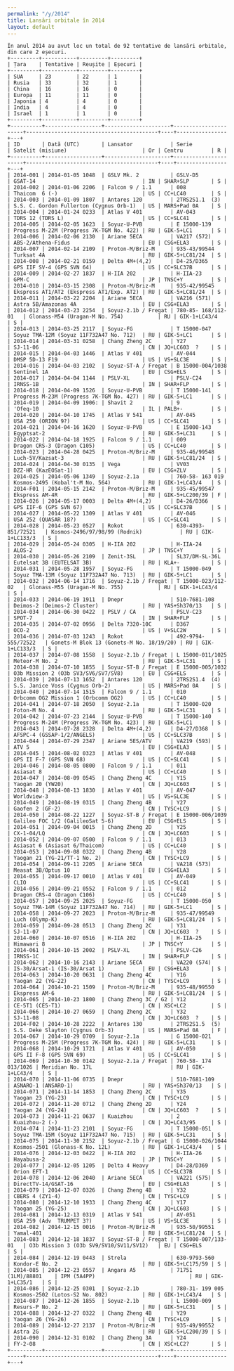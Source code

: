 ```yaml
---
permalink: "/y/2014"
title: Lansări orbitale în 2014
layout: default
---
```


    În anul 2014 au avut loc un total de 92 tentative de lansări orbitale, din care 2 eșecuri.
    +---------+-----------+---------+---------+
    | Țara    | Tentative | Reușite | Eșecuri |
    +---------+-----------+---------+---------+
    | SUA     | 23        | 22      | 1       |
    | Rusia   | 33        | 32      | 1       |
    | China   | 16        | 16      | 0       |
    | Europa  | 11        | 11      | 0       |
    | Japonia | 4         | 4       | 0       |
    | India   | 4         | 4       | 0       |
    | Israel  | 1         | 1       | 0       |
    +---------+-----------+---------+---------+
    +----------+------------------+---------------------+----------------------+------------------------------------------+----+----------------+---+
    | ID       | Dată (UTC)       | Lansator            | Serie                | Satelit (misiune)                        | Or | Centru         | R |
    +----------+------------------+---------------------+----------------------+------------------------------------------+----+----------------+---+
    | 2014-001 | 2014-01-05 1048  | GSLV Mk. 2          | GSLV-D5              | GSAT-14                                  | IN | SHAR+SLP       | S |
    | 2014-002 | 2014-01-06 2206  | Falcon 9 / 1.1      | 008                  | Thaicom  6 (-)                           | US | CC+LC40        | S |
    | 2014-003 | 2014-01-09 1807  | Antares 120         | 2TRS2S1.1  (3)       | S.S. C. Gordon Fullerton (Cygnus Orb-1)  | US | MARS+Pad 0A    | S |
    | 2014-004 | 2014-01-24 0233  | Atlas V 401         | AV-043               | TDRS 12 (TDRS L)                         | US | CC+SLC41       | S |
    | 2014-005 | 2014-02-05 1623  | Soyuz-U-PVB         | E 15000-139          | Progress M-22M (Progress 7K-TGM No. 422) | RU | GIK-5+LC1      | S |
    | 2014-006 | 2014-02-06 2130  | Ariane 5ECA         | VA217 (572)          | ABS-2/Athena-Fidus                       | EU | CSG+ELA3       | S |
    | 2014-007 | 2014-02-14 2109  | Proton-M/Briz-M     | 935-43/99544         | Turksat 4A                               | RU | GIK-5+LC81/24  | S |
    | 2014-008 | 2014-02-21 0159  | Delta 4M+(4,2)      | D4-25/D365           | GPS IIF SV-4 (GPS SVN 64)                | US | CC+SLC37B      | S |
    | 2014-009 | 2014-02-27 1837  | H-IIA 202           | H-IIA-23             | GPM-C                                    | JP | TNSC+Y         | S |
    | 2014-010 | 2014-03-15 2308  | Proton-M/Briz-M     | 935-42/99545         | Ekspress AT1/AT2 (Ekspress AT1/Exp. AT2) | RU | GIK-5+LC81/24  | S |
    | 2014-011 | 2014-03-22 2204  | Ariane 5ECA         | VA216 (571)          | Astra 5B/Amazonas 4A                     | EU | CSG+ELA3       | S |
    | 2014-012 | 2014-03-23 2254  | Soyuz-2.1b / Fregat | 780-85- 168/112-01   | Glonass-M54 (Uragan-M No. 754)           | RU | GIK-1+LC43/4   | S |
    | 2014-013 | 2014-03-25 2117  | Soyuz-FG            | T 15000-047          | Soyuz TMA-12M (Soyuz 11F732A47 No. 712)  | RU | GIK-5+LC1      | S |
    | 2014-014 | 2014-03-31 0258  | Chang Zheng 2C      | Y27                  | SJ-11-06                                 | CN | JQ+LC603  ?    | S |
    | 2014-015 | 2014-04-03 1446  | Atlas V 401         | AV-044               | DMSP 5D-13 F19                           | US | VS+SLC3E       | S |
    | 2014-016 | 2014-04-03 2102  | Soyuz-ST-A / Fregat | B 15000-004/1038     | Sentinel 1A                              | EU | CSG+ELS        | S |
    | 2014-017 | 2014-04-04 1144  | PSLV-XL             | PSLV-C24             | IRNSS-1B                                 | IN | SHAR+FLP       | S |
    | 2014-018 | 2014-04-09 1526  | Soyuz-U-PVB         | T 15000-141          | Progress M-23M (Progress 7K-TGM No. 427) | RU | GIK-5+LC1      | S |
    | 2014-019 | 2014-04-09 1906: | Shavit 2            | 9                    | 'Ofeq-10                                 | IL | PALB+-         | S |
    | 2014-020 | 2014-04-10 1745  | Atlas V 541         | AV-045               | USA 250 (ORION 9?)                       | US | CC+SLC41       | S |
    | 2014-021 | 2014-04-16 1620  | Soyuz-U-PVB         | E 15000-143          | Egyptsat-2                               | RU | GIK-5+LC31     | S |
    | 2014-022 | 2014-04-18 1925  | Falcon 9 / 1.1      | 009                  | Dragon CRS-3 (Dragon C105)               | US | CC+LC40        | S |
    | 2014-023 | 2014-04-28 0425  | Proton-M/Briz-M     | 935-46/99548         | Luch-5V/Kazsat-3                         | RU | GIK-5+LC81/24  | S |
    | 2014-024 | 2014-04-30 0135  | Vega                | VV03                 | DZZ-HR (KazEOSat-1)                      | EU | CSG+ZLV        | S |
    | 2014-025 | 2014-05-06 1349  | Soyuz-2.1a          | 760-58- 163 019      | Kosmos-2495 (Kobal't-M No. 564)          | RU | GIK-1+LC43/4   | S |
    | 2014-F01 | 2014-05-15 2142  | Proton-M/Briz-M     | 935-45/99547         | Ekspress AM-4R                           | RU | GIK-5+LC200/39 | F |
    | 2014-026 | 2014-05-17 0003  | Delta 4M+(4,2)      | D4-26/D366           | GPS IIF-6 (GPS SVN 67)                   | US | CC+SLC37B      | S |
    | 2014-027 | 2014-05-22 1309  | Atlas V 401         | AV-046               | USA 252 (QUASAR 18?)                     | US | CC+SLC41       | S |
    | 2014-028 | 2014-05-23 0527  | Rokot               | 630-4393-851/72521   | Kosmos-2496/97/98/99 (Rodnik)            | RU | GIK-1+LC133/3  | S |
    | 2014-029 | 2014-05-24 0305  | H-IIA 202           | H-IIA-24             | ALOS-2                                   | JP | TNSC+Y         | S |
    | 2014-030 | 2014-05-26 2109  | Zenit-3SL           | SL37/DM-SL-36L       | Eutelsat 3B (EUTELSAT 3B)                | RU | KLA+-          | S |
    | 2014-031 | 2014-05-28 1957  | Soyuz-FG            | T 15000-049          | Soyuz TMA-13M (Soyuz 11F732A47 No. 713)  | RU | GIK-5+LC1      | S |
    | 2014-032 | 2014-06-14 1716  | Soyuz-2.1b / Fregat | T 15000-023/112-02   | Glonass-M55 (Uragan-M No. 755)           | RU | GIK-1+LC43/4   | S |
    | 2014-033 | 2014-06-19 1911  | Dnepr               | 510-7681-108         | Deimos-2 (Deimos-2 Cluster)              | RU | YAS+Sh370/13   | S |
    | 2014-034 | 2014-06-30 0422  | PSLV / CA           | PSLV-C23             | SPOT-7                                   | IN | SHAR+FLP       | S |
    | 2014-035 | 2014-07-02 0956  | Delta 7320-10C      | D367                 | OCO-2                                    | US | V+SLC2W        | S |
    | 2014-036 | 2014-07-03 1243  | Rokot               | 492-9794-555/72522   | Gonets-M Blok 13 (Gonets-M No. 18/19/20) | RU | GIK-1+LC133/3  | S |
    | 2014-037 | 2014-07-08 1558  | Soyuz-2.1b / Fregat | L 15000-011/1025     | Meteor-M No. 2                           | RU | GIK-5+LC31     | S |
    | 2014-038 | 2014-07-10 1855  | Soyuz-ST-B / Fregat | E 15000-005/1032     | O3b Mission 2 (O3b SV3/SV6/SV7/SV8)      | EU | CSG+ELS        | S |
    | 2014-039 | 2014-07-13 1652  | Antares 120         | 2TRS2S1.4  (4)       | S.S. Janice Voss (Cygnus Orb-2)          | US | MARS+Pad 0A    | S |
    | 2014-040 | 2014-07-14 1515  | Falcon 9 / 1.1      | 010                  | Orbcomm OG2 Mission 1 (Orbcomm OG2)      | US | CC+LC40        | S |
    | 2014-041 | 2014-07-18 2050  | Soyuz-2.1a          | T 15000-020          | Foton-M No. 4                            | RU | GIK-5+LC31     | S |
    | 2014-042 | 2014-07-23 2144  | Soyuz-U-PVB         | T 15000-140          | Progress M-24M (Progress 7K-TGM No. 423) | RU | GIK-5+LC1      | S |
    | 2014-043 | 2014-07-28 2328  | Delta 4M+(4,2)      | D4-27/D368           | AFSPC-4 (GSSAP-1/2/ANGELS)               | US | CC+SLC37B      | S |
    | 2014-044 | 2014-07-29 2347  | Ariane 5ES/ATV      | VA219 (593)          | ATV 5                                    | EU | CSG+ELA3       | S |
    | 2014-045 | 2014-08-02 0323  | Atlas V 401         | AV-048               | GPS II F-7 (GPS SVN 68)                  | US | CC+SLC41       | S |
    | 2014-046 | 2014-08-05 0800  | Falcon 9 / 1.1      | 011                  | Asiasat 8                                | US | CC+LC40        | S |
    | 2014-047 | 2014-08-09 0545  | Chang Zheng 4C      | Y15                  | Yaogan 20 (YW20)                         | CN | JQ+LC603       | S |
    | 2014-048 | 2014-08-13 1830  | Atlas V 401         | AV-047               | Worldview-3                              | US | VS+SLC3E       | S |
    | 2014-049 | 2014-08-19 0315  | Chang Zheng 4B      | Y27                  | Gaofen 2 (GF-2)                          | CN | TYSC+LC9       | S |
    | 2014-050 | 2014-08-22 1227  | Soyuz-ST-B / Fregat | E 15000-006/1039     | Galileo FOC 1/2 (GalileoSat 5-6)         | EU | CSG+ELS        | S |
    | 2014-051 | 2014-09-04 0015  | Chang Zheng 2D      | Y25                  | CX-1-04/LQ                               | CN | JQ+LC603       | S |
    | 2014-052 | 2014-09-07 0500  | Falcon 9 / 1.1      | 013                  | Asiasat 6 (Asiasat 6/Thaicom)            | US | CC+LC40        | S |
    | 2014-053 | 2014-09-08 0322  | Chang Zheng 4B      | Y28                  | Yaogan 21 (YG-21/TT-1 No. 2)             | CN | TYSC+LC9       | S |
    | 2014-054 | 2014-09-11 2205  | Ariane 5ECA         | VA218 (573)          | Measat 3B/Optus 10                       | EU | CSG+ELA3       | S |
    | 2014-055 | 2014-09-17 0010  | Atlas V 401         | AV-049               | CLIO                                     | US | CC+SLC41       | S |
    | 2014-056 | 2014-09-21 0552  | Falcon 9 / 1.1      | 012                  | Dragon CRS-4 (Dragon C106)               | US | CC+LC40        | S |
    | 2014-057 | 2014-09-25 2025  | Soyuz-FG            | T 15000-050          | Soyuz TMA-14M (Soyuz 11F732A47 No. 714)  | RU | GIK-5+LC1      | S |
    | 2014-058 | 2014-09-27 2023  | Proton-M/Briz-M     | 935-47/99549         | Luch (Olymp-K)                           | RU | GIK-5+LC81/24  | S |
    | 2014-059 | 2014-09-28 0513  | Chang Zheng 2C      | Y31                  | SJ-11-07                                 | CN | JQ+LC603  ?    | S |
    | 2014-060 | 2014-10-07 0516  | H-IIA 202           | H-IIA-25             | Himawari 8                               | JP | TNSC+Y         | S |
    | 2014-061 | 2014-10-15 2002  | PSLV-XL             | PSLV-C26             | IRNSS-1C                                 | IN | SHAR+FLP       | S |
    | 2014-062 | 2014-10-16 2143  | Ariane 5ECA         | VA220 (574)          | IS-30/Arsat-1 (IS-30/Arsat 1)            | EU | CSG+ELA3       | S |
    | 2014-063 | 2014-10-20 0631  | Chang Zheng 4C      | Y16                  | Yaogan 22 (YG-22)                        | CN | TYSC+LC9       | S |
    | 2014-064 | 2014-10-21 1509  | Proton-M/Briz-M     | 935-48/99550         | Ekspress AM-6                            | RU | GIK-5+LC81/24  | S |
    | 2014-065 | 2014-10-23 1800  | Chang Zheng 3C / G2 | Y12                  | CE-5T1 (CE5-T1)                          | CN | XSC+LC2        | S |
    | 2014-066 | 2014-10-27 0659  | Chang Zheng 2C      | Y32                  | SJ-11-08                                 | CN | JQ+LC603  ?    | S |
    | 2014-F02 | 2014-10-28 2222  | Antares 130         | 2TRS2S1.5  (5)       | S.S. Deke Slayton (Cygnus Orb-3)         | US | MARS+Pad 0A    | F |
    | 2014-067 | 2014-10-29 0709  | Soyuz-2.1a          | G 15000-021          | Progress M-25M (Progress 7K-TGM No. 424) | RU | GIK-5+LC31     | S |
    | 2014-068 | 2014-10-29 1721  | Atlas V 401         | AV-050               | GPS II F-8 (GPS SVN 69)                  | US | CC+SLC41       | S |
    | 2014-069 | 2014-10-30 0142  | Soyuz-2.1a / Fregat | 760-58- 174 013/1026 | Meridian No. 17L                         | RU | GIK-1+LC43/4   | S |
    | 2014-070 | 2014-11-06 0735  | Dnepr               | 510-7681-109         | ASNARO-1 (ANSARO-1)                      | RU | YAS+Sh370/13   | S |
    | 2014-071 | 2014-11-14 1853  | Chang Zheng 2C      | Y35                  | Yaogan 23 (YG-23)                        | CN | TYSC+LC9       | S |
    | 2014-072 | 2014-11-20 0712  | Chang Zheng 2D      | Y24                  | Yaogan 24 (YG-24)                        | CN | JQ+LC603  ?    | S |
    | 2014-073 | 2014-11-21 0637  | Kuaizhou            | 2                    | Kuaizhou-2 (-)                           | CN | JQ+LC43/95     | S |
    | 2014-074 | 2014-11-23 2101  | Soyuz-FG            | T 15000-051          | Soyuz TMA-15M (Soyuz 11F732A47 No. 715)  | RU | GIK-5+LC31     | S |
    | 2014-075 | 2014-11-30 2152  | Soyuz-2.1b / Fregat | G 15000-026/1044     | Kosmos-2501 (Glonass-K No. 12L)          | RU | GIK-1+LC43/4   | S |
    | 2014-076 | 2014-12-03 0422  | H-IIA 202           | H-IIA-26             | Hayabusa-2                               | JP | TNSC+Y         | S |
    | 2014-077 | 2014-12-05 1205  | Delta 4 Heavy       | D4-28/D369           | Orion EFT-1                              | US | CC+SLC37B      | S |
    | 2014-078 | 2014-12-06 2040  | Ariane 5ECA         | VA221 (575)          | DirectTV-14/GSAT-16                      | EU | CSG+ELA3       | S |
    | 2014-079 | 2014-12-07 0326  | Chang Zheng 4B      | Y32                  | CBERS 4 (ZY1-4)                          | CN | TYSC+LC9       | S |
    | 2014-080 | 2014-12-10 1933  | Chang Zheng 4C      | Y17                  | Yaogan 25 (YG-25)                        | CN | JQ+LC603       | S |
    | 2014-081 | 2014-12-13 0319  | Atlas V 541         | AV-051               | USA 259 (Adv  TRUMPET 3?)                | US | VS+SLC3E       | S |
    | 2014-082 | 2014-12-15 0016  | Proton-M/Briz-M     | 935-50/99551         | Yamal-401                                | RU | GIK-5+LC81/24  | S |
    | 2014-083 | 2014-12-18 1837  | Soyuz-ST-B / Fregat | T 15000-007/133-01   | O3b Mission 3 (O3b SV9/SV10/SV11/SV12)   | EU | CSG+ELS        | S |
    | 2014-084 | 2014-12-19 0443  | Strela              | 630-9793-560         | Kondor-E No. 2                           | RU | GIK-5+LC175/59 | S |
    | 2014-085 | 2014-12-23 0557  | Angara A5           | 71751 (1LM)/88801    | IPM (5A4PP)                              | RU | GIK-1+LC35/1   | S |
    | 2014-086 | 2014-12-25 0301  | Soyuz-2.1b          | 780-31- 199 005      | Kosmos-2502 (Lotos-S2 No. 802)           | RU | GIK-1+LC43/4   | S |
    | 2014-087 | 2014-12-26 1855  | Soyuz-2.1b          | L 15000-009          | Resurs-P No. 2                           | RU | GIK-5+LC31     | S |
    | 2014-088 | 2014-12-27 0322  | Chang Zheng 4B      | Y29                  | Yaogan 26 (YG-26)                        | CN | TYSC+LC9       | S |
    | 2014-089 | 2014-12-27 2137  | Proton-M/Briz-M     | 935-49/99552         | Astra 2G                                 | RU | GIK-5+LC200/39 | S |
    | 2014-090 | 2014-12-31 0102  | Chang Zheng 3A      | Y24                  | FY-2-08                                  | CN | XSC+LC2?       | S |
    +----------+------------------+---------------------+----------------------+------------------------------------------+----+----------------+---+

